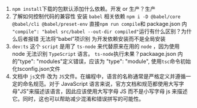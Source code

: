 1. `npm install`下载的包默认添加什么依赖。开发 or 生产？生产
2. 了解如何控制代码的兼容性
   安装 `babel` 相关依赖
   `npm i -D @babel/core @babel/cli @babel/preset-env`
   直接`npm run compile`和 package.json 内` "compile": "babel src/babel --out-dir compiled"`运行有什么区别？为什么后者报错 无法将“babel”项识别
   为开发依赖安装而不是全局安装
3. `dev:ts` 这个 `script` 是用了 `ts-node` 来代替原来在用的 `node` ，因为使用 node 无法识别 `TypeScript` 语言。
   `ts-node`执行未果？packaage.json 内的"type": "modules"定义错误，应该为 "type": "module", 使用`tsc`命令初始化tsconfig.json文件
4. 文档中 `js`文件 改为 `JS`文件。在编程中，语言的名称通常是严格定义并遵循一定的命名规范。对于 JavaScript 语言来说，官方文档和规范都使用大写字母"JS"来描述该语言，因此应该使用大写字母 JS 而不是小写字母 js 来描述它。同时，这也可以帮助减少混淆和错误拼写的可能性。
